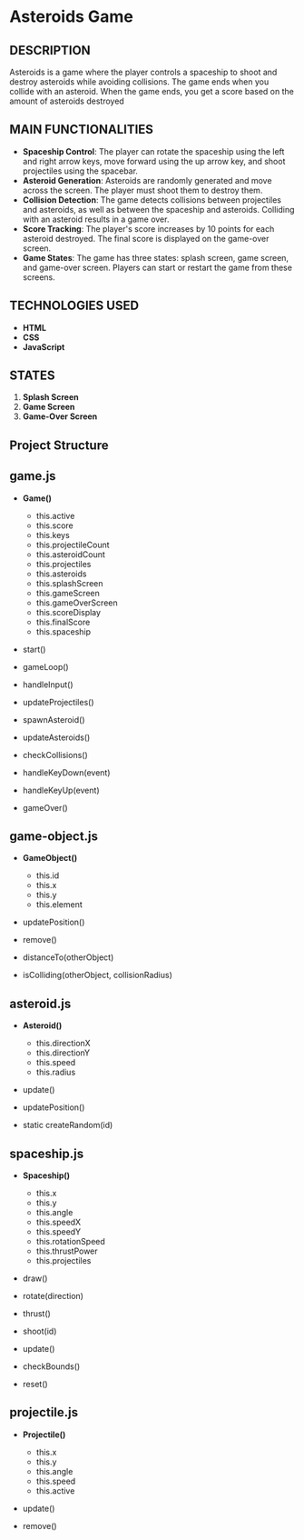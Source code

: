 # Asteroids Game

## DESCRIPTION
Asteroids is a game where the player controls a spaceship to shoot and destroy asteroids while avoiding collisions. The game ends when you collide with an asteroid. When the game ends, you get a score based on the amount of asteroids destroyed

## MAIN FUNCTIONALITIES
- **Spaceship Control**: The player can rotate the spaceship using the left and right arrow keys, move forward using the up arrow key, and shoot projectiles using the spacebar.
- **Asteroid Generation**: Asteroids are randomly generated and move across the screen. The player must shoot them to destroy them.
- **Collision Detection**: The game detects collisions between projectiles and asteroids, as well as between the spaceship and asteroids. Colliding with an asteroid results in a game over.
- **Score Tracking**: The player's score increases by 10 points for each asteroid destroyed. The final score is displayed on the game-over screen.
- **Game States**: The game has three states: splash screen, game screen, and game-over screen. Players can start or restart the game from these screens.

## TECHNOLOGIES USED
- **HTML**
- **CSS**
- **JavaScript**

## STATES
1. **Splash Screen**
2. **Game Screen**
3. **Game-Over Screen**


## Project Structure

## **game.js**
- **Game()**  
    - this.active  
    - this.score  
    - this.keys  
    - this.projectileCount  
    - this.asteroidCount  
    - this.projectiles  
    - this.asteroids  
    - this.splashScreen  
    - this.gameScreen  
    - this.gameOverScreen  
    - this.scoreDisplay  
    - this.finalScore  
    - this.spaceship  

- start()  
- gameLoop()  
- handleInput()  
- updateProjectiles()  
- spawnAsteroid()  
- updateAsteroids()  
- checkCollisions()  
- handleKeyDown(event)  
- handleKeyUp(event)  
- gameOver()  

## **game-object.js**
- **GameObject()**  
    - this.id  
    - this.x  
    - this.y  
    - this.element  

- updatePosition()  
- remove()  
- distanceTo(otherObject)  
- isColliding(otherObject, collisionRadius)  

## **asteroid.js**
- **Asteroid()**  
    - this.directionX  
    - this.directionY  
    - this.speed  
    - this.radius  

- update()  
- updatePosition()  
- static createRandom(id)  

## **spaceship.js**
- **Spaceship()**  
    - this.x  
    - this.y  
    - this.angle  
    - this.speedX  
    - this.speedY  
    - this.rotationSpeed  
    - this.thrustPower  
    - this.projectiles  

- draw()  
- rotate(direction)  
- thrust()  
- shoot(id)  
- update()  
- checkBounds()  
- reset()  

## **projectile.js**
- **Projectile()**  
    - this.x  
    - this.y  
    - this.angle  
    - this.speed  
    - this.active  

- update()  
- remove()  

